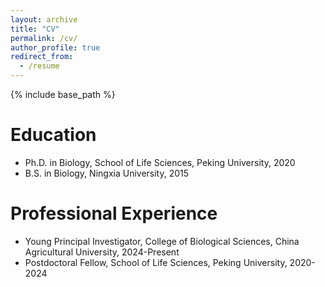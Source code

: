 ```yaml
---
layout: archive
title: "CV"
permalink: /cv/
author_profile: true
redirect_from:
  - /resume
---
```


{% include base_path %}

Education
======
* Ph.D. in Biology, School of Life Sciences, Peking University, 2020
* B.S. in Biology, Ningxia University, 2015

**Professional Experience**
======
* Young Principal Investigator, College of Biological Sciences, China Agricultural University, 2024-Present
* Postdoctoral Fellow, School of Life Sciences, Peking University, 2020-2024

